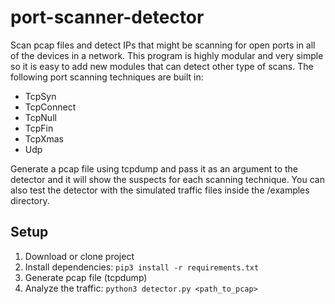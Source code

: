 # port-scanner-detector
Scan pcap files and detect IPs that might be scanning for open ports in all of the devices in a network. This program is highly modular and very simple so it is easy to add new modules that can detect other type of scans. 
The following port scanning techniques are built in:
- TcpSyn
- TcpConnect
- TcpNull
- TcpFin
- TcpXmas
- Udp

Generate a pcap file using tcpdump and pass it as an argument to the detector and it will show the suspects for each scanning technique.
You can also test the detector with the simulated traffic files inside the /examples directory.
## Setup
1. Download or clone project
2. Install dependencies: ```pip3 install -r requirements.txt```
3. Generate pcap file (tcpdump)
4. Analyze the traffic: ```python3 detector.py <path_to_pcap>```
